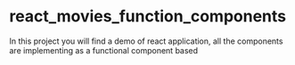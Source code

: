 # react_movies_function_components
In this project you will find a demo of react application, all the components are implementing as a functional component based 
